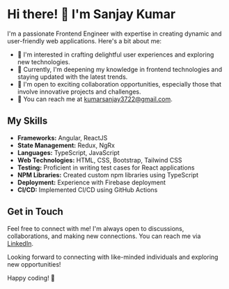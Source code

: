 # Hi there! 👋 I'm Sanjay Kumar

I'm a passionate Frontend Engineer with expertise in creating dynamic and user-friendly web applications. Here's a bit about me:

- 👀 I'm interested in crafting delightful user experiences and exploring new technologies.
- 🌱 Currently, I'm deepening my knowledge in frontend technologies and staying updated with the latest trends.
- 💼 I'm open to exciting collaboration opportunities, especially those that involve innovative projects and challenges.
- 📧 You can reach me at [kumarsanjay3722@gmail.com](mailto:kumarsanjay3722@gmail.com).

## My Skills

- **Frameworks:** Angular, ReactJS
- **State Management:** Redux, NgRx
- **Languages:** TypeScript, JavaScript
- **Web Technologies:** HTML, CSS, Bootstrap, Tailwind CSS
- **Testing:** Proficient in writing test cases for React applications
- **NPM Libraries:** Created custom npm libraries using TypeScript
- **Deployment:** Experience with Firebase deployment
- **CI/CD:** Implemented CI/CD using GitHub Actions
 
## Get in Touch

Feel free to connect with me! I'm always open to discussions, collaborations, and making new connections. You can reach me via [LinkedIn](https://www.linkedin.com/in/sanjay3722).

Looking forward to connecting with like-minded individuals and exploring new opportunities!

Happy coding! 🚀


<!---
sanjay3722/sanjay3722 is a ✨ special ✨ repository because its `README.md` (this file) appears on your GitHub profile.
You can click the Preview link to take a look at your changes.
--->
